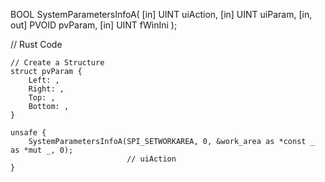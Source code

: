 BOOL SystemParametersInfoA(
  [in]      UINT  uiAction,
  [in]      UINT  uiParam,
  [in, out] PVOID pvParam,
  [in]      UINT  fWinIni
);


// Rust Code
        
    // Create a Structure
    struct pvParam {
        Left: ,
        Right: ,
        Top: ,
        Bottom: ,
    }

    unsafe {
        SystemParametersInfoA(SPI_SETWORKAREA, 0, &work_area as *const _ as *mut _, 0);
                              // uiAction
    }
